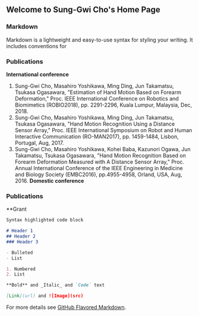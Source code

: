 ## Welcome to Sung-Gwi Cho's Home Page

### Markdown

Markdown is a lightweight and easy-to-use syntax for styling your writing. It includes conventions for

### Publications
**International conference**
1. Sung-Gwi Cho, Masahiro Yoshikawa, Ming Ding, Jun Takamatsu, Tsukasa Ogasawara, "Estimation of Hand Motion Based on Forearm Deformation," Proc. IEEE International Conference on Robotics and Biomimetics (ROBIO2018), pp. 2291-2296, Kuala Lumpur, Malaysia, Dec, 2018.
2. Sung-Gwi Cho, Masahiro Yoshikawa, Ming Ding, Jun Takamatsu, Tsukasa Ogasawara, "Hand Motion Recognition Using a Distance Sensor Array," Proc. IEEE International Symposium on Robot and Human Interactive Communication (RO-MAN2017), pp. 1459-1484, Lisbon, Portugal, Aug, 2017.
3. Sung-Gwi Cho, Masahiro Yoshikawa, Kohei Baba, Kazunori Ogawa, Jun Takamatsu, Tsukasa Ogasawara, "Hand Motion Recognition Based on Forearm Deformation Measured with A Distance Sensor Array," Proc. Annual International Conference of the IEEE Engineering in Medicine and Biology Society (EMBC2016), pp.4955-4958, Orland, USA, Aug, 2016.
**Domestic conference**

### Publications
**Grant

```markdown
Syntax highlighted code block

# Header 1
## Header 2
### Header 3

- Bulleted
- List

1. Numbered
2. List

**Bold** and _Italic_ and `Code` text

[Link](url) and ![Image](src)
```

For more details see [GitHub Flavored Markdown](https://guides.github.com/features/mastering-markdown/).
